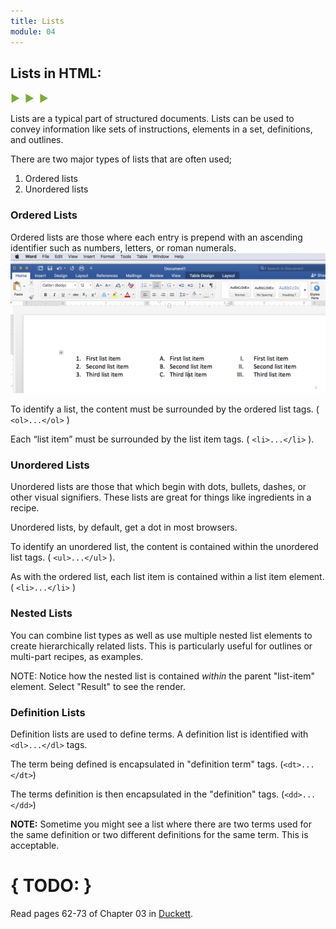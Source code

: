 ```yaml
---
title: Lists
module: 04
---
```


## Lists in HTML:
<span style="color: #79AF33; font-size: medium; font-weight: bold">▶ &nbsp;▶  &nbsp;▶</span>

Lists are a typical part of structured documents. Lists can be used to convey information like sets of instructions, elements in a set, definitions, and outlines.

There are two major types of lists that are often used;

1. Ordered lists
2. Unordered lists

### Ordered Lists
Ordered lists are those where each entry is prepend with an ascending identifier such as numbers, letters, or roman numerals.
![List Examples](../imgs/html-list-examples.png)

To identify a list, the content must be surrounded by the ordered list tags. ( `<ol>...</ol>` )

Each “list item” must be surrounded by the list item tags. ( `<li>...</li>` ).

<p data-height="400" data-theme-id="30567" data-slug-hash="jGbJBB" data-default-tab="html,result" data-user="Media-Ed-Online" data-embed-version="2" data-pen-title="Topic-04: HTML Lists Pt. 1" class="codepen"></p>
<script async src="https://production-assets.codepen.io/assets/embed/ei.js"></script>


### Unordered Lists
Unordered lists are those that which begin with dots, bullets, dashes, or other visual signifiers. These lists are great for things like ingredients in a recipe.

Unordered lists, by default, get a dot in most browsers.

To identify an unordered list, the content is contained within the unordered list tags. ( `<ul>...</ul>` ).

As with the ordered list, each list item is contained within a list item element. ( `<li>...</li>` )

<p data-height="300" data-theme-id="30567" data-slug-hash="mBeoMd" data-default-tab="html,result" data-user="Media-Ed-Online" data-embed-version="2" data-pen-title="Topic-04: HTML Lists Pt. 2" class="codepen"></p>


### Nested Lists
You can combine list types as well as use multiple nested list elements to create hierarchically related lists. This is particularly useful for outlines or multi-part recipes, as examples.

NOTE: Notice how the nested list is contained _within_ the parent "list-item" element. Select "Result" to see the render.

<p data-height="600" data-theme-id="30567" data-slug-hash="ZXbPar" data-default-tab="html" data-user="Media-Ed-Online" data-embed-version="2" data-pen-title="Topic-04: HTML Lists Pt. 3" class="codepen"></p>


### Definition Lists
Definition lists are used to define terms. A definition list is identified with `<dl>...</dl>` tags.

The term being defined is encapsulated in "definition term" tags. (`<dt>...</dt>`)

The terms definition is then encapsulated in the "definition" tags. (`<dd>...</dd>`)

**NOTE:** Sometime you might see a list where there are two terms used for the same definition or two different definitions for the same term. This is acceptable.

<p data-height="600" data-theme-id="30567" data-slug-hash="JrYzaz" data-default-tab="html,result" data-user="Media-Ed-Online" data-embed-version="2" data-pen-title="Topic-04: HTML Lists Pt. 4" class="codepen"></p>


# { TODO: }
Read pages 62-73 of Chapter 03 in [Duckett](https://github.com/Media-Ed-Online/intro-web-dev/issues/3).
